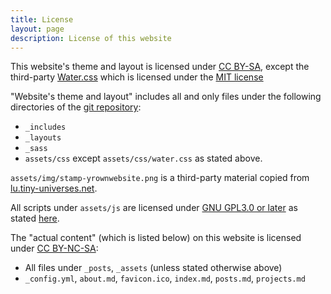 ```yaml
---
title: License
layout: page
description: License of this website
---
```


This website's theme and layout is licensed under [CC BY-SA](https://creativecommons.org/licenses/by-sa/4.0/), except the third-party [Water.css](https://watercss.kognise.dev/) which is licensed under the [MIT license](https://github.com/kognise/water.css/blob/master/LICENSE.md)

"Website's theme and layout" includes all and only files under the following directories of the [git repository](https://github.com/OverShifted/Overshifted.github.io):
- `_includes`
- `_layouts`
- `_sass`
- `assets/css` except `assets/css/water.css` as stated above.

`assets/img/stamp-yrownwebsite.png` is a third-party material copied from [lu.tiny-universes.net](https://lu.tiny-universes.net/images-gfx/index.html).

All scripts under `assets/js` are licensed under [GNU GPL3.0 or later](http://www.gnu.org/licenses/gpl-3.0.html) as stated [here](/javascript-license.html).

The "actual content" (which is listed below) on this website is licensed under [CC BY-NC-SA](https://creativecommons.org/licenses/by-nc-sa/4.0/):
- All files under `_posts`, `_assets` (unless stated otherwise above)
- `_config.yml`, `about.md`, `favicon.ico`, `index.md`, `posts.md`, `projects.md`
